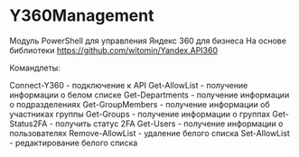 # Y360Management
Модуль PowerShell для управления Яндекс 360 для бизнеса
На основе библиотеки https://github.com/witomin/Yandex.API360

Командлеты:

Connect-Y360 - подключение к API
Get-AllowList - получение информации о белом списке
Get-Departments - получение информации о  подразделениях
Get-GroupMembers - получение информации об участниках группы
Get-Groups - получение информации о группах
Get-Status2FA - получить статус 2FA
Get-Users - получение информации о пользователях
Remove-AllowList - удаление белого списка
Set-AllowList - редактирование белого списка

